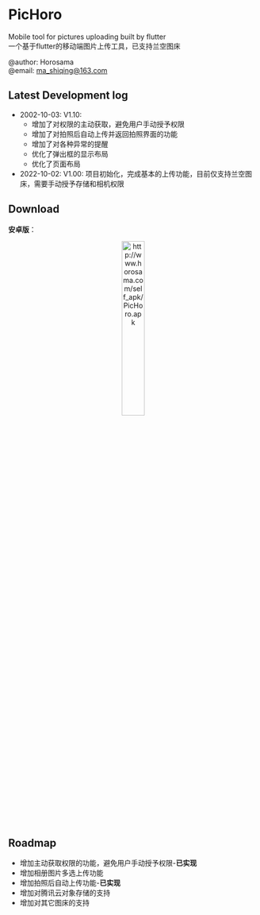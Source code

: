 # PicHoro

Mobile tool for pictures uploading built by flutter
<br />
一个基于flutter的移动端图片上传工具，已支持兰空图床

@author: Horosama
<br />
@email: ma_shiqing@163.com

## Latest Development log

- 2002-10-03: V1.10:
  - 增加了对权限的主动获取，避免用户手动授予权限
  - 增加了对拍照后自动上传并返回拍照界面的功能
  - 增加了对各种异常的提醒
  - 优化了弹出框的显示布局
  - 优化了页面布局
- 2022-10-02: V1.00: 项目初始化，完成基本的上传功能，目前仅支持兰空图床，需要手动授予存储和相机权限

## Download

**安卓版**：

<div align =center>
<img src="http://imgx.horosama.com/admin_uploads/2022/10/2022_10_02_633977c5af2de.png" width=30% alt ='http://www.horosama.com/self_apk/PicHoro.apk'>
</div>

## Roadmap

- 增加主动获取权限的功能，避免用户手动授予权限-**已实现**
- 增加相册图片多选上传功能
- 增加拍照后自动上传功能-**已实现**
- 增加对腾讯云对象存储的支持
- 增加对其它图床的支持
